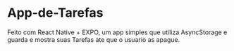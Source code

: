 # App-de-Tarefas

Feito com React Native + EXPO, um app simples que utiliza AsyncStorage e guarda e mostra suas Tarefas ate que o usuario as apague.
